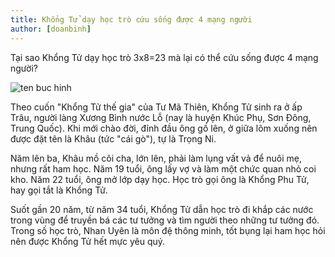 ```yaml
---
title: Khổng Tử dạy học trò cứu sống được 4 mạng người
author: [doanbinh]
---
```


Tại sao Khổng Tử dạy học trò 3x8=23 mà lại có thể cứu sống được 4 mạng người?

![ten buc hinh](https://www.dkn.tv/wp-content/uploads/ev_video/2017/09/tacca3i-sao-khocc82cc89ng-tucc9bcc89-dacca3y-hocca3c-tro-3x823-ma-lacca3i-co-thecc82cc89-cucc9bu-socc82ng-ducc9bocc9bcca3c-4-macca3ng-ngu.png "ten buc hinh")

Theo cuốn "Khổng Tử thế gia" của Tư Mã Thiên, Khổng Tử sinh ra ở ấp Trâu, người làng Xương Bình nước Lỗ (nay là huyện Khúc Phụ, Sơn Đông, Trung Quốc). Khi mới chào đời, đỉnh đầu ông gồ lên, ở giữa lõm xuống nên được đặt tên là Khâu (tức "cái gò"), tự là Trọng Ni.

Năm lên ba, Khâu mồ côi cha, lớn lên, phải làm lụng vất vả để nuôi mẹ, nhưng rất ham học. Năm 19 tuổi, ông lấy vợ và làm một chức quan nhỏ coi kho. Năm 22 tuổi, ông mở lớp dạy học. Học trò gọi ông là Khổng Phu Tử, hay gọi tắt là Khổng Tử.

Suốt gần 20 năm, từ năm 34 tuổi, Khổng Tử dẫn học trò đi khắp các nước trong vùng để truyền bá các tư tưởng và tìm người theo những tư tưởng đó. Trong số học trò, Nhan Uyên là môn đệ thông minh, tốt bụng lại ham học hỏi nên được Khổng Tử hết mực yêu quý.

